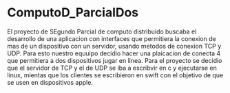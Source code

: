 # ComputoD_ParcialDos
El proyecto de SEgundo Parcial de computo distribuido buscaba el desarrollo de una aplicacion con interfaces que permitiera la conexion de mas de un dispositivo con un servidor, usando metodos de conexion TCP y UDP. Para esto nuestro equuipo decidio hacer una plaicacion de conecta 4 que permitiera a dos dispositivos jugar en linea. Para el proyecto se decidio que el servidor de TCP y el de UDP se iba a escribvir en c y ejecutarse en linux, mientas que los clientes se escribieron en swift con el objetivo de que se usen en dispositivos apple.
